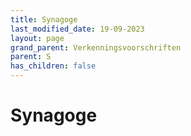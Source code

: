 ```yaml
---
title: Synagoge
last_modified_date: 19-09-2023
layout: page
grand_parent: Verkenningsvoorschriften
parent: S
has_children: false
---
```


Synagoge
========

